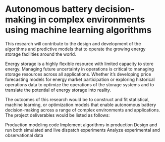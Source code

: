 # Autonomous battery decision-making in complex environments using machine learning algorithms

This research will contribute to the design and development  of the algorithms and predictive models that to operate the growing energy storage facilities around the world.

Energy storage is a highly flexible resource with limited capacity to store energy. Managing future uncertainty in operations is critical to managing storage resources across all applications. Whether it’s developing price forecasting models for energy market participation or exploring historical operations data to optimize the operations of the storage systems and to translate the potential of energy storage into reality.

The outcomes of this research would be to construct and fit statistical, machine learning, or optimization models that enable autonomous battery decision-making across a range of complex environments and applications. The project deliverables would be listed as follows:

Production modeling code
Implement algorithms in production
Design and run both simulated and live dispatch experiments
Analyze experimental and observational data
